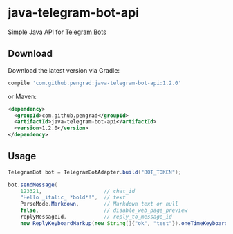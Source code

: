 # java-telegram-bot-api

Simple Java API for [Telegram Bots][1]


Download
-------
Download the latest version via Gradle:
```groovy
compile 'com.github.pengrad:java-telegram-bot-api:1.2.0'
```
or Maven:
```xml
<dependency>
  <groupId>com.github.pengrad</groupId>
  <artifactId>java-telegram-bot-api</artifactId>
  <version>1.2.0</version>
</dependency>
```


Usage
-------
````java
TelegramBot bot = TelegramBotAdapter.build("BOT_TOKEN");

bot.sendMessage(
    123321,                    // chat_id
    "Hello _italic_ *bold*!",  // text
    ParseMode.Markdown,        // Markdown text or null
    false,                     // disable_web_page_preview
    replyMessageId,            // reply_to_message_id
    new ReplyKeyboardMarkup(new String[]{"ok", "test"}).oneTimeKeyboard(true));  // keyboard
````



 [1]: https://core.telegram.org/bots

